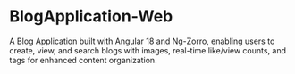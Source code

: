 # BlogApplication-Web
A Blog Application built with Angular 18 and Ng-Zorro, enabling users to create, view, and search blogs with images, real-time like/view counts, and tags for enhanced content organization.

